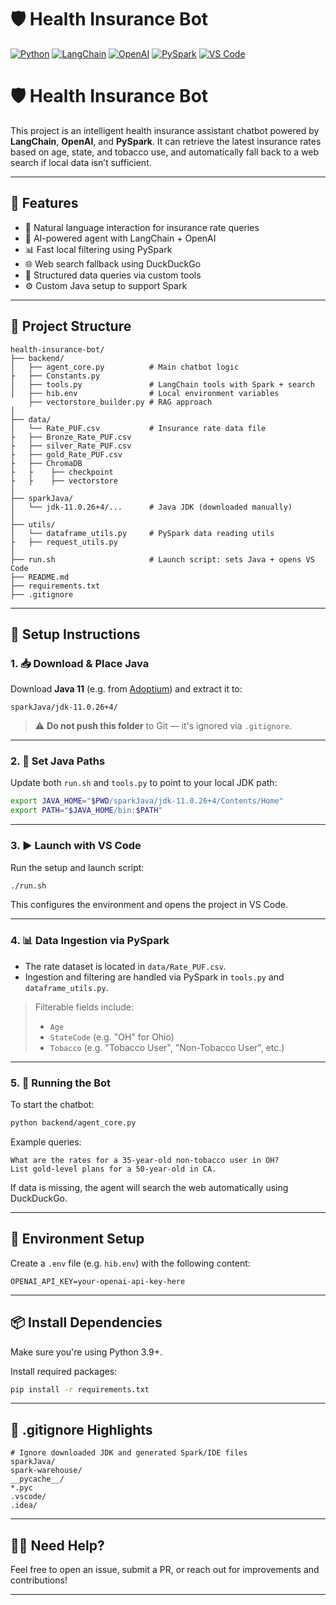 
# 🛡️ Health Insurance Bot

[![Python](https://img.shields.io/badge/Python-3.9%2B-blue?logo=python&logoColor=white)](https://www.python.org/)
[![LangChain](https://img.shields.io/badge/LangChain-%F0%9F%A7%A1-lightgreen)](https://www.langchain.com/)
[![OpenAI](https://img.shields.io/badge/OpenAI-API-4B0082?logo=openai&logoColor=white)](https://platform.openai.com/)
[![PySpark](https://img.shields.io/badge/Spark-PySpark-orange?logo=apache-spark)](https://spark.apache.org/)
[![VS Code](https://img.shields.io/badge/Built%20with-VS%20Code-blue?logo=visual-studio-code)](https://code.visualstudio.com/)


# 🛡️ Health Insurance Bot

This project is an intelligent health insurance assistant chatbot powered by **LangChain**, **OpenAI**, and **PySpark**. It can retrieve the latest insurance rates based on age, state, and tobacco use, and automatically fall back to a web search if local data isn’t sufficient.

---

## 📌 Features

- 💬 Natural language interaction for insurance rate queries
- 🧠 AI-powered agent with LangChain + OpenAI
- 📊 Fast local filtering using PySpark
- 🌐 Web search fallback using DuckDuckGo
- 🧾 Structured data queries via custom tools
- ⚙️ Custom Java setup to support Spark

---

## 🧱 Project Structure

```
health-insurance-bot/
├── backend/
│   ├── agent_core.py          # Main chatbot logic
├   ├── Constants.py     
│   ├── tools.py               # LangChain tools with Spark + search
│   ├── hib.env                # Local environment variables
    ├── vectorstore_builder.py # RAG approach    
│
├── data/
│   └── Rate_PUF.csv           # Insurance rate data file
├   ├── Bronze_Rate_PUF.csv     
├   ├── silver_Rate_PUF.csv     
├   ├── gold_Rate_PUF.csv   
├   ├── ChromaDB
├   ├    ├── checkpoint    
├   ├    ├── vectorstore      
│
├── sparkJava/
│   └── jdk-11.0.26+4/...      # Java JDK (downloaded manually)
│
├── utils/
│   └── dataframe_utils.py     # PySpark data reading utils
├   ├── request_utils.py     
│
├── run.sh                     # Launch script: sets Java + opens VS Code
├── README.md
├── requirements.txt
├── .gitignore
```

---

## 🚀 Setup Instructions

### 1. 📥 Download & Place Java

Download **Java 11** (e.g. from [Adoptium](https://adoptium.net)) and extract it to:

```
sparkJava/jdk-11.0.26+4/
```

> ⚠️ **Do not push this folder** to Git — it's ignored via `.gitignore`.

---

### 2. 🔧 Set Java Paths

Update both `run.sh` and `tools.py` to point to your local JDK path:

```bash
export JAVA_HOME="$PWD/sparkJava/jdk-11.0.26+4/Contents/Home"
export PATH="$JAVA_HOME/bin:$PATH"
```

---

### 3. ▶️ Launch with VS Code

Run the setup and launch script:

```bash
./run.sh
```

This configures the environment and opens the project in VS Code.

---

### 4. 📊 Data Ingestion via PySpark

- The rate dataset is located in `data/Rate_PUF.csv`.
- Ingestion and filtering are handled via PySpark in `tools.py` and `dataframe_utils.py`.

> Filterable fields include:
> - `Age`
> - `StateCode` (e.g. "OH" for Ohio)
> - `Tobacco` (e.g. "Tobacco User", "Non-Tobacco User", etc.)

---

### 5. 🤖 Running the Bot

To start the chatbot:

```bash
python backend/agent_core.py
```

Example queries:

```
What are the rates for a 35-year-old non-tobacco user in OH?
List gold-level plans for a 50-year-old in CA.
```

If data is missing, the agent will search the web automatically using DuckDuckGo.

---

## 🔐 Environment Setup

Create a `.env` file (e.g. `hib.env`) with the following content:

```
OPENAI_API_KEY=your-openai-api-key-here
```

---

## 📦 Install Dependencies

Make sure you're using Python 3.9+.

Install required packages:

```bash
pip install -r requirements.txt
```

---

## 🛑 .gitignore Highlights

```gitignore
# Ignore downloaded JDK and generated Spark/IDE files
sparkJava/
spark-warehouse/
__pycache__/
*.pyc
.vscode/
.idea/
```

---

## 🙋‍♀️ Need Help?

Feel free to open an issue, submit a PR, or reach out for improvements and contributions!

---

